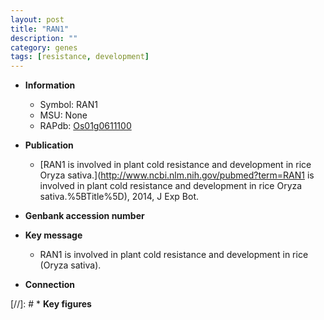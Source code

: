 ```yaml
---
layout: post
title: "RAN1"
description: ""
category: genes
tags: [resistance, development]
---
```


* **Information**  
    + Symbol: RAN1  
    + MSU: None  
    + RAPdb: [Os01g0611100](http://rapdb.dna.affrc.go.jp/viewer/gbrowse_details/irgsp1?name=Os01g0611100)  

* **Publication**  
    + [RAN1 is involved in plant cold resistance and development in rice Oryza sativa.](http://www.ncbi.nlm.nih.gov/pubmed?term=RAN1 is involved in plant cold resistance and development in rice Oryza sativa.%5BTitle%5D), 2014, J Exp Bot.

* **Genbank accession number**  

* **Key message**  
    + RAN1 is involved in plant cold resistance and development in rice (Oryza sativa).

* **Connection**  

[//]: # * **Key figures**  


